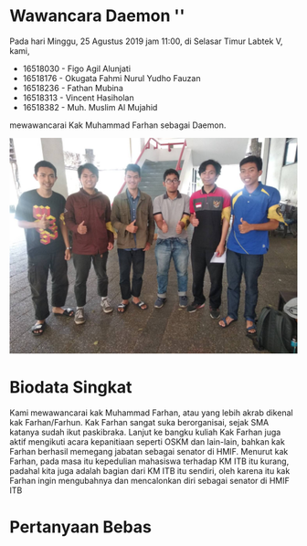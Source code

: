 # Wawancara Daemon ''
Pada hari Minggu, 25 Agustus 2019 jam 11:00, di Selasar Timur Labtek V, kami,
- 16518030 - Figo Agil Alunjati
- 16518176 - Okugata Fahmi Nurul Yudho Fauzan
- 16518236 - Fathan Mubina
- 16518313 - Vincent Hasiholan
- 16518382 - Muh. Muslim Al Mujahid

mewawancarai Kak Muhammad Farhan sebagai Daemon.

![Foto Wawancara](1566837209478.jpg)

# Biodata Singkat
Kami mewawancarai kak Muhammad Farhan, atau yang lebih akrab dikenal kak Farhan/Farhun. Kak Farhan sangat suka berorganisai, sejak SMA katanya sudah ikut paskibraka. Lanjut ke bangku kuliah Kak Farhan juga aktif mengikuti acara kepanitiaan seperti OSKM dan lain-lain, bahkan kak Farhan berhasil memegang jabatan sebagai senator di HMIF. Menurut kak Farhan, pada masa itu kepedulian mahasiswa terhadap KM ITB itu kurang, padahal kita juga adalah bagian dari KM ITB itu sendiri, oleh karena itu kak Farhan ingin mengubahnya dan mencalonkan diri sebagai senator di HMIF ITB

# Pertanyaan Bebas

